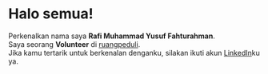 # Halo semua! 

Perkenalkan nama saya **Rafi Muhammad Yusuf Fahturahman**.\
Saya seorang **Volunteer** di [ruangpeduli](https://www.ruangpeduli.org/).\
Jika kamu tertarik untuk berkenalan denganku, silakan ikuti akun [LinkedIn](https://www.linkedin.com/in/rafi-muhammad-yusuf-fahturahman/)ku ya.
